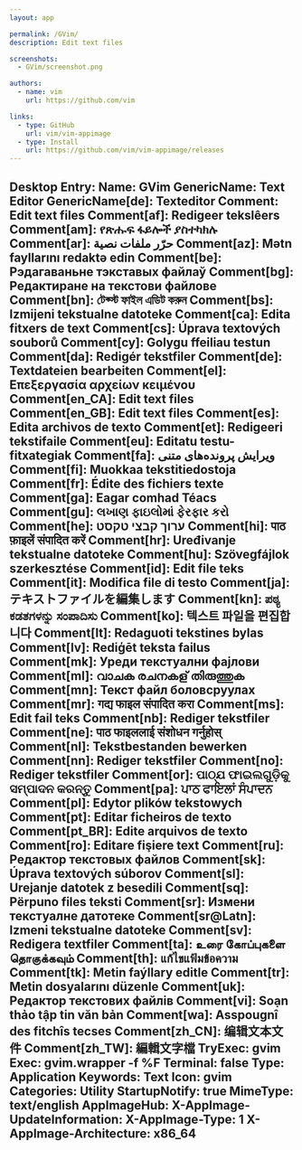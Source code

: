 ```yaml
---
layout: app

permalink: /GVim/
description: Edit text files

screenshots:
  - GVim/screenshot.png

authors:
  - name: vim
    url: https://github.com/vim

links:
  - type: GitHub
    url: vim/vim-appimage
  - type: Install
    url: https://github.com/vim/vim-appimage/releases
---
```

Desktop Entry:
  Name: GVim
  GenericName: Text Editor
  GenericName[de]: Texteditor
  Comment: Edit text files
  Comment[af]: Redigeer tekslêers
  Comment[am]: የጽሑፍ ፋይሎች ያስተካክሉ
  Comment[ar]: حرّر ملفات نصية
  Comment[az]: Mətn fayllarını redaktə edin
  Comment[be]: Рэдагаваньне тэкставых файлаў
  Comment[bg]: Редактиране на текстови файлове
  Comment[bn]: টেক্স্ট ফাইল এডিট করুন
  Comment[bs]: Izmijeni tekstualne datoteke
  Comment[ca]: Edita fitxers de text
  Comment[cs]: Úprava textových souborů
  Comment[cy]: Golygu ffeiliau testun
  Comment[da]: Redigér tekstfiler
  Comment[de]: Textdateien bearbeiten
  Comment[el]: Επεξεργασία αρχείων κειμένου
  Comment[en_CA]: Edit text files
  Comment[en_GB]: Edit text files
  Comment[es]: Edita archivos de texto
  Comment[et]: Redigeeri tekstifaile
  Comment[eu]: Editatu testu-fitxategiak
  Comment[fa]: ویرایش پرونده‌های متنی
  Comment[fi]: Muokkaa tekstitiedostoja
  Comment[fr]: Édite des fichiers texte
  Comment[ga]: Eagar comhad Téacs
  Comment[gu]: લખાણ ફાઇલોમાં ફેરફાર કરો
  Comment[he]: ערוך קבצי טקסט
  Comment[hi]: पाठ फ़ाइलें संपादित करें
  Comment[hr]: Uređivanje tekstualne datoteke
  Comment[hu]: Szövegfájlok szerkesztése
  Comment[id]: Edit file teks
  Comment[it]: Modifica file di testo
  Comment[ja]: テキストファイルを編集します
  Comment[kn]: ಪಠ್ಯ ಕಡತಗಳನ್ನು ಸಂಪಾದಿಸು
  Comment[ko]: 텍스트 파일을 편집합니다
  Comment[lt]: Redaguoti tekstines bylas
  Comment[lv]: Rediģēt teksta failus
  Comment[mk]: Уреди текстуални фајлови
  Comment[ml]: വാചക രചനകള് തിരുത്തുക
  Comment[mn]: Текст файл боловсруулах
  Comment[mr]: गद्य फाइल संपादित करा
  Comment[ms]: Edit fail teks
  Comment[nb]: Rediger tekstfiler
  Comment[ne]: पाठ फाइललाई संशोधन गर्नुहोस्
  Comment[nl]: Tekstbestanden bewerken
  Comment[nn]: Rediger tekstfiler
  Comment[no]: Rediger tekstfiler
  Comment[or]: ପାଠ୍ଯ ଫାଇଲଗୁଡ଼ିକୁ ସମ୍ପାଦନ କରନ୍ତୁ
  Comment[pa]: ਪਾਠ ਫਾਇਲਾਂ ਸੰਪਾਦਨ
  Comment[pl]: Edytor plików tekstowych
  Comment[pt]: Editar ficheiros de texto
  Comment[pt_BR]: Edite arquivos de texto
  Comment[ro]: Editare fişiere text
  Comment[ru]: Редактор текстовых файлов
  Comment[sk]: Úprava textových súborov
  Comment[sl]: Urejanje datotek z besedili
  Comment[sq]: Përpuno files teksti
  Comment[sr]: Измени текстуалне датотеке
  Comment[sr@Latn]: Izmeni tekstualne datoteke
  Comment[sv]: Redigera textfiler
  Comment[ta]: உரை கோப்புகளை தொகுக்கவும்
  Comment[th]: แก้ไขแฟ้มข้อความ
  Comment[tk]: Metin faýllary editle
  Comment[tr]: Metin dosyalarını düzenle
  Comment[uk]: Редактор текстових файлів
  Comment[vi]: Soạn thảo tập tin văn bản
  Comment[wa]: Asspougnî des fitchîs tecses
  Comment[zh_CN]: 编辑文本文件
  Comment[zh_TW]: 編輯文字檔
  TryExec: gvim
  Exec: gvim.wrapper -f %F
  Terminal: false
  Type: Application
  Keywords: Text
  Icon: gvim
  Categories: Utility
  StartupNotify: true
  MimeType: text/english
AppImageHub:
  X-AppImage-UpdateInformation: 
  X-AppImage-Type: 1
  X-AppImage-Architecture: x86_64
---

